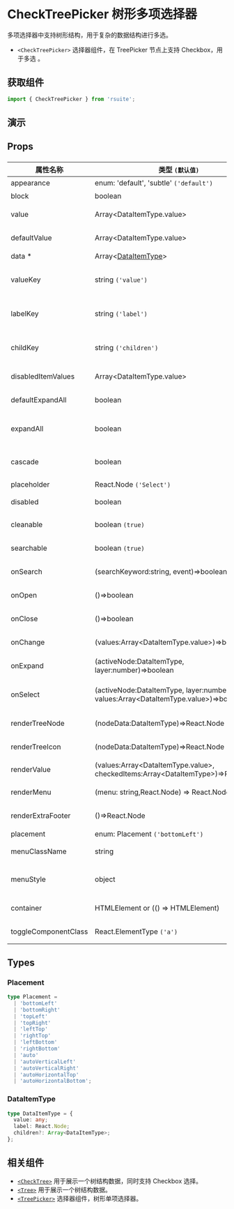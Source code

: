 # CheckTreePicker 树形多项选择器

多项选择器中支持树形结构，用于复杂的数据结构进行多选。

- `<CheckTreePicker>` 选择器组件，在 TreePicker 节点上支持 Checkbox，用于多选 。

## 获取组件

```js
import { CheckTreePicker } from 'rsuite';
```

## 演示

<!--{demo}-->

## Props

### <CheckTreePicker>

| 属性名称             | 类型 `(默认值)`                                                                              | 描述                            |
| -------------------- | -------------------------------------------------------------------------------------------- | ------------------------------- |
| appearance           | enum: 'default', 'subtle' `('default')`                                                      | 设置外观                        |
| block                | boolean                                                                                      | 堵塞整行                        |
| value                | Array&lt;DataItemType.value&gt;                                                              | 当前选中的值                    |
| defaultValue         | Array&lt;DataItemType.value&gt;                                                              | 默认选中的值                    |
| data \*              | Array&lt;[DataItemType](#DataItemType)&gt;                                                   | tree 数据                       |
| valueKey             | string `('value')`                                                                           | tree 数据结构 value 属性名称    |
| labelKey             | string `('label')`                                                                           | tree 数据结构 label 属性名称    |
| childKey             | string `('children')`                                                                        | tree 数据结构 children 属性名称 |
| disabledItemValues   | Array&lt;DataItemType.value&gt;                                                              | 禁用节点列表                    |
| defaultExpandAll     | boolean                                                                                      | 默认展开所有节点                |
| expandAll            | boolean                                                                                      | (受控)展示/收起所有节点         |
| cascade              | boolean                                                                                      | checktree 是否级联选择          |
| placeholder          | React.Node `('Select')`                                                                      | 占位符                          |
| disabled             | boolean                                                                                      | 是否禁用 Picker                 |
| cleanable            | boolean `(true)`                                                                             | 是否可以清楚                    |
| searchable           | boolean `(true)`                                                                             | 是否显示搜索框                  |
| onSearch             | (searchKeyword:string, event)=>boolean                                                       | 搜索回调函数                    |
| onOpen               | ()=>boolean                                                                                  | 展开的回调函数                  |
| onClose              | ()=>boolean                                                                                  | 关闭的回调函数                  |
| onChange             | (values:Array&lt;DataItemType.value&gt;)=>boolean                                            | 数据改变的回调函数              |
| onExpand             | (activeNode:DataItemType, layer:number)=>boolean                                             | 树节点展示时的回调              |
| onSelect             | (activeNode:DataItemType, layer:number, values:Array&lt;DataItemType.value&gt;)=>boolean     | 选择树节点后的回调函数          |
| renderTreeNode       | (nodeData:DataItemType)=>React.Node                                                          | 自定义渲染 tree 节点            |
| renderTreeIcon       | (nodeData:DataItemType)=>React.Node                                                          | 自定义渲染 图标                 |
| renderValue          | (values:Array&lt;DataItemType.value&gt;, checkedItems:Array&lt;DataItemType&gt;)=>React.Node | 自定义渲染 placeholder          |
| renderMenu           | (menu: string,React.Node) => React.Node                                                      | 自定义渲染菜单                  |
| renderExtraFooter    | ()=>React.Node                                                                               | 自定义页脚内容                  |
| placement            | enum: Placement `('bottomLeft')`                                                             | 打开位置                        |
| menuClassName        | string                                                                                       | 选项菜单的 className            |
| menuStyle            | object                                                                                       | 应用于菜单 DOM 节点的 style     |
| container            | HTMLElement or (() => HTMLElement)                                                           | 设置渲染的容器                  |
| toggleComponentClass | React.ElementType `('a')`                                                                    | 为组件自定义元素类型            |

## Types

### Placement

```ts
type Placement =
  | 'bottomLeft'
  | 'bottomRight'
  | 'topLeft'
  | 'topRight'
  | 'leftTop'
  | 'rightTop'
  | 'leftBottom'
  | 'rightBottom'
  | 'auto'
  | 'autoVerticalLeft'
  | 'autoVerticalRight'
  | 'autoHorizontalTop'
  | 'autoHorizontalBottom';
```

### DataItemType

```ts
type DataItemType = {
  value: any;
  label: React.Node;
  children?: Array<DataItemType>;
};
```

## 相关组件

- [`<CheckTree>`](./check-tree) 用于展示一个树结构数据，同时支持 Checkbox 选择。
- [`<Tree>`](./tree) 用于展示一个树结构数据。
- [`<TreePicker>`](./tree-picker) 选择器组件，树形单项选择器。
